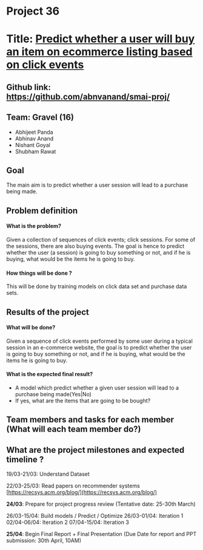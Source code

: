 # Project 36
# Title: [Predict whether a user will buy an item on ecommerce listing based on click events](https://2015.recsyschallenge.com/challenge.html)

## Github link: https://github.com/abnvanand/smai-proj/

## Team: Gravel (16)
- Abhijeet Panda 
- Abhinav Anand
- Nishant Goyal
- Shubham Rawat

## Goal
The main aim is to predict whether a user session will lead to a purchase being made.


## Problem definition
#### What is the problem?  
Given a collection of sequences of click events; click sessions. 
For some of the sessions, there are also buying events.
The goal is hence to predict whether the user (a session) is going to buy something or not,
and if he is buying, what would be the items he is going to buy.

#### How things will be done ?  
This will be done by training models on click data set and purchase data sets.


## Results of the project
#### What will be done?  
Given a sequence of click events performed by some user during a typical session in an e-commerce website,
the goal is to predict whether the user is going to buy something or not, and if he is buying, what would be
the items he is going to buy.  


#### What is the expected final result?
- A model which predict whether a given user session will lead to a purchase being made(Yes|No)
- If yes, what are the items that are going to be bought? 


## Team members and tasks for each member (What will each team member do?)


## What are the project milestones and expected timeline ?
19/03-21/03: Understand Dataset

22/03-25/03: Read papers on recommender systems [https://recsys.acm.org/blog/](https://recsys.acm.org/blog/) 

**24/03**: Prepare for project progress review
(Tentative date: 25-30th March)

26/03-15/04: Build models / Predict / Optimize
26/03-01/04: Iteration 1
02/04-06/04: Iteration 2
07/04-15/04: Iteration 3


**25/04**: Begin Final Report + Final Presentation
(Due Date for report and PPT submission: 30th April, 10AM)







